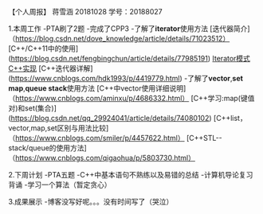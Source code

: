 【个人周报】 蒋雪涵 20181028 学号：20188027

1.本周工作
  -PTA刷了2题
  -完成了CPP3
  -了解了**iterator**使用方法
    [迭代器简介]（https://blog.csdn.net/dove_knowledge/article/details/71023512）
    [C++/C++11中<iterator>的使用] (https://blog.csdn.net/fengbingchun/article/details/77985191)
    [Iterator模式C++实现](https://www.cnblogs.com/weiqubo/archive/2011/01/09/1931469.html)
    [C++迭代器详解]
    (https://www.cnblogs.com/hdk1993/p/4419779.html)
  -了解了**vector**,**set map**,**queue stack**使用方法
   [C++中vector使用详细说明]
   （https://www.cnblogs.com/aminxu/p/4686332.html）
   [C++学习:map(键值对)和set(集合)]
   (https://blog.csdn.net/qq_29924041/article/details/74080102)
   [C++list，vector,map,set区别与用法比较]
   （https://www.cnblogs.com/smiler/p/4457622.html）
   [C++STL--stack/queue的使用方法]
  （https://www.cnblogs.com/qigaohua/p/5803730.html）
  
2.下周计划
  -PTA五题
  -C++中基本语句不熟练以及易错的总结
  -计算机导论复习背诵
  -学习一个算法（暂定贪心）
  
3.成果展示
  -博客没写好呢。。。没有时间写了（哭泣）
